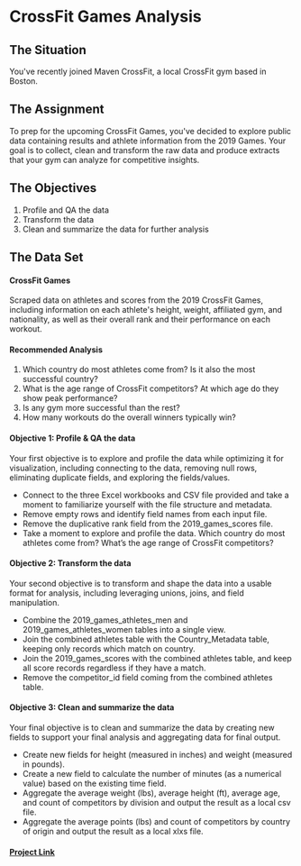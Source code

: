 # CrossFit Games Analysis

## The Situation
You've recently joined Maven CrossFit, a local CrossFit gym based in Boston.

## The Assignment
To prep for the upcoming CrossFit Games, you've decided to explore public data containing results and athlete information from the 2019 Games.
Your goal is to collect, clean and transform the raw data and produce extracts that your gym can analyze for competitive insights.

## The Objectives
1. Profile and QA the data
2. Transform the data
3. Clean and summarize the data for further analysis

## The Data Set

#### CrossFit Games
Scraped data on athletes and scores from the 2019 CrossFit Games, including information on each athlete's height, weight, affiliated gym, and nationality, as well as their overall rank and their performance on each workout.

#### Recommended Analysis
1. Which country do most athletes come from? Is it also the most successful country?
2. What is the age range of CrossFit competitors? At which age do they show peak performance?
3. Is any gym more successful than the rest?
4. How many workouts do the overall winners typically win?

#### Objective 1: Profile & QA the data
Your first objective is to explore and profile the data while optimizing it for visualization, including connecting to the data, removing null rows, eliminating duplicate fields, and exploring the fields/values.

* Connect to the three Excel workbooks and CSV file provided and take a moment to familiarize yourself with the file structure and metadata.
* Remove empty rows and identify field names from each input file.
* Remove the duplicative rank field from the 2019_games_scores file.
* Take a moment to explore and profile the data. Which country do most athletes come from? What’s the age range of CrossFit competitors?

#### Objective 2: Transform the data
Your second objective is to transform and shape the data into a usable format for analysis, including leveraging unions, joins, and field manipulation.

* Combine the 2019_games_athletes_men and 2019_games_athletes_women tables into a single view.
* Join the combined athletes table with the Country_Metadata table, keeping only records which match on country.
* Join the 2019_games_scores with the combined athletes table, and keep all score records regardless if they have a match.
* Remove the competitor_id field coming from the combined athletes table.

#### Objective 3: Clean and summarize the data
Your final objective is to clean and summarize the data by creating new fields to support your final analysis and aggregating data for final output.

* Create new fields for height (measured in inches) and weight (measured in pounds).
* Create a new field to calculate the number of minutes (as a numerical value) based on the existing time field.
* Aggregate the average weight (lbs), average height (ft), average age, and count of competitors by division and output the result as a local csv file.
* Aggregate the average points (lbs) and count of competitors by country of origin and output the result as a local xlxs file.

#### [Project Link]()